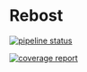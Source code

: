 # Rebost

[![pipeline status](https://gitlab.com/febouge/rebost/badges/master/pipeline.svg)](https://gitlab.com/febouge/rebost/commits/master)

[![coverage report](https://gitlab.com/febouge/rebost/badges/master/coverage.svg)](https://gitlab.com/febouge/rebost/commits/master)
